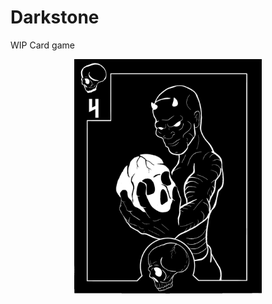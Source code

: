# Darkstone

WIP Card game

<p align="center"><img src="assets/four.png" alt="darkstone" width="300px"></p>
